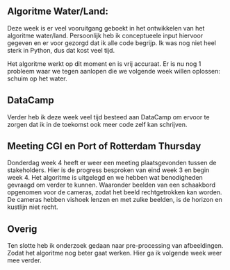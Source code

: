 ## Algoritme Water/Land:
Deze week is er veel vooruitgang geboekt in het ontwikkelen van het algoritme water/land.
Persoonlijk heb ik conceptueele input hiervoor gegeven en er voor gezorgd
dat ik alle code begrijp. Ik was nog niet heel sterk in Python, dus dat kost veel tijd.

Het algoritme werkt op dit moment en is vrij accuraat. Er is nu nog 1 probleem waar we tegen aanlopen
die we volgende week willen oplossen: schuim op het water. 


## DataCamp
Verder heb ik deze week veel tijd besteed aan DataCamp om ervoor te zorgen dat ik in de toekomst 
ook meer code zelf kan schrijven. 


## Meeting CGI en Port of Rotterdam Thursday
Donderdag week 4 heeft er weer een meeting plaatsgevonden tussen de stakeholders.
Hier is de progress besproken van eind week 3 en begin week 4. 
Het algoritme is uitgelegd en we hebben wat benodigheden gevraagd om verder te kunnen.
Waaronder beelden van een schaakbord opgenomen voor de cameras, zodat het beeld
rechtgetrokken kan worden. De cameras hebben vishoek lenzen en met zulke beelden, is de horizon en 
kustlijn niet recht.


## Overig

Ten slotte heb ik onderzoek gedaan naar pre-processing van afbeeldingen.
Zodat het algoritme nog beter gaat werken. Hier ga ik volgende week weer mee verder.
